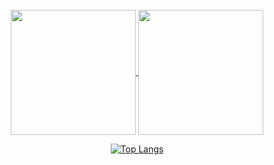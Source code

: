 <!--
**UkiMahfuda/UkiMahfuda** is a ✨ _special_ ✨ repository because its `README.md` (this file) appears on your GitHub profile.

Here are some ideas to get you started:

- 🔭 I’m currently working on ...
- 🌱 I’m currently learning ...
- 👯 I’m looking to collaborate on ...
- 🤔 I’m looking for help with ...
- 💬 Ask me about ...
- 📫 How to reach me: ...
- 😄 Pronouns: ...
- ⚡ Fun fact: ...
-->
<!--
![Anurag's GitHub stats](https://github-readme-stats.vercel.app/api?username=ukimahfuda&show_icons=true&theme=react&hide_border=true&border_radius=15&card_width=900)

[![GitHub Streak](https://github-readme-streak-stats.herokuapp.com?user=Uki%20Mahfuda&theme=react&hide_border=true&border_radius=15&card_width=900)](https://git.io/streak-stats)
-->
<br>
<div align="center">
  <a href="https://github.com/ukimahfuda">
  <img height=200 align="center" src="https://github-readme-stats.vercel.app/api?username=ukimahfuda&show_icons=true&theme=react&hide_border=true&border_radius=20&card_width=350" />
</a>
<a href="https://github.com/ukimahfuda">
  <img height=200 align="center" src="https://github-readme-streak-stats.herokuapp.com?user=Uki%20Mahfuda&theme=react&hide_border=true&border_radius=20&card_width=350)]https://git.io/streak-stats" />
</a>

  <a href="https://github.com/ukimahfuda">
    
  ![Top Langs](https://github-readme-stats.vercel.app/api/top-langs/?username=ukimahfuda&layout=compact&border_radius=20&card_width=815&theme=react&hide_border=true&hide=SCSS,Less,Cmake )
</a>
</div>





